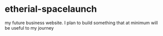 # etherial-spacelaunch
my future business website. I plan to build something that at minimum will be useful to my journey 
